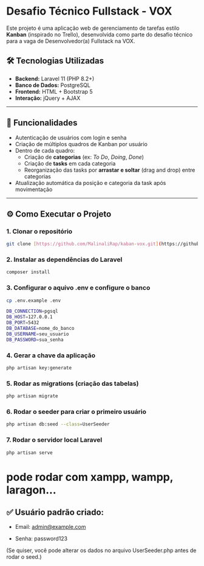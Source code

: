 # Desafio Técnico Fullstack - VOX

Este projeto é uma aplicação web de gerenciamento de tarefas estilo **Kanban** (inspirado no Trello), desenvolvida como parte do desafio técnico para a vaga de Desenvolvedor(a) Fullstack na VOX.

## 🛠️ Tecnologias Utilizadas

- **Backend:** Laravel 11 (PHP 8.2+)
- **Banco de Dados:** PostgreSQL
- **Frontend:** HTML + Bootstrap 5
- **Interação:** jQuery + AJAX

---

## 🎯 Funcionalidades

- Autenticação de usuários com login e senha
- Criação de múltiplos quadros de Kanban por usuário
- Dentro de cada quadro:
  - Criação de **categorias** (ex: *To Do*, *Doing*, *Done*)
  - Criação de **tasks** em cada categoria
  - Reorganização das tasks por **arrastar e soltar** (drag and drop) entre categorias
- Atualização automática da posição e categoria da task após movimentação

---

## ⚙️ Como Executar o Projeto

### 1. Clonar o repositório

```bash
git clone [https://github.com/MalinaliRap/kaban-vox.git](https://github.com/MalinaliRap/kaban-vox.git)
```

### 2. Instalar as dependências do Laravel
```bash
composer install
```

### 3. Configurar o aquivo .env e configure o banco
```bash
cp .env.example .env

DB_CONNECTION=pgsql
DB_HOST=127.0.0.1
DB_PORT=5432
DB_DATABASE=nome_do_banco
DB_USERNAME=seu_usuario
DB_PASSWORD=sua_senha
```

### 4. Gerar a chave da aplicação
```bash
php artisan key:generate
```

### 5. Rodar as migrations (criação das tabelas)
```bash
php artisan migrate
```

### 6. Rodar o seeder para criar o primeiro usuário
```bash
php artisan db:seed --class=UserSeeder
```

### 7. Rodar o servidor local Laravel
```bash
php artisan serve
```

# pode rodar com xampp, wampp, laragon... 

## ✅ Usuário padrão criado:

- Email: admin@example.com

- Senha: password123

(Se quiser, você pode alterar os dados no arquivo UserSeeder.php antes de rodar o seed.)
